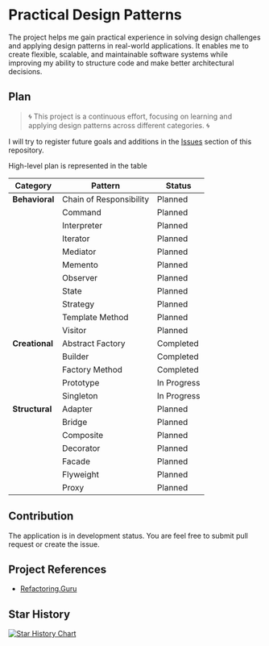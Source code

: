 # Practical Design Patterns

The project helps me gain practical experience in solving design challenges and applying design patterns in real-world
applications. It enables me to create flexible, scalable, and maintainable software systems while improving my ability
to structure code and make better architectural decisions.

## Plan

> 🌀 This project is a continuous effort, focusing on learning and applying design patterns across different categories.
> 🌀

I will try to register future goals and additions in
the [Issues](https://github.com/firstori29/Practical.DesignPatterns/issues)
section of this repository.

High-level plan is represented in the table
<div align="center">

| **Category**   | **Pattern**             | **Status**  |  
|----------------|-------------------------|-------------|  
| **Behavioral** | Chain of Responsibility | Planned     |  
|                | Command                 | Planned     |  
|                | Interpreter             | Planned     |  
|                | Iterator                | Planned     |  
|                | Mediator                | Planned     |  
|                | Memento                 | Planned     |  
|                | Observer                | Planned     |  
|                | State                   | Planned     |  
|                | Strategy                | Planned     |  
|                | Template Method         | Planned     |  
|                | Visitor                 | Planned     |  
| **Creational** | Abstract Factory        | Completed   |  
|                | Builder                 | Completed   |  
|                | Factory Method          | Completed   |  
|                | Prototype               | In Progress |  
|                | Singleton               | In Progress |  
| **Structural** | Adapter                 | Planned     |  
|                | Bridge                  | Planned     |  
|                | Composite               | Planned     |  
|                | Decorator               | Planned     |  
|                | Facade                  | Planned     |  
|                | Flyweight               | Planned     |  
|                | Proxy                   | Planned     |  

</div>

## Contribution

The application is in development status. You are feel free to submit pull request or create the issue.

## Project References

- [Refactoring.Guru](https://refactoring.guru/design-patterns)

## Star History

[![Star History Chart](https://api.star-history.com/svg?repos=firstori29/practical-design-patterns&type=Date)](https://star-history.com/#firstori29/practical-design-patterns&Date)
